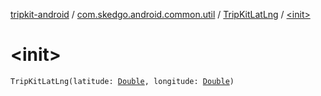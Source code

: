 [tripkit-android](../../index.md) / [com.skedgo.android.common.util](../index.md) / [TripKitLatLng](index.md) / [&lt;init&gt;](./-init-.md)

# &lt;init&gt;

`TripKitLatLng(latitude: `[`Double`](https://kotlinlang.org/api/latest/jvm/stdlib/kotlin/-double/index.html)`, longitude: `[`Double`](https://kotlinlang.org/api/latest/jvm/stdlib/kotlin/-double/index.html)`)`